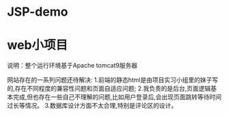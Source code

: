 # JSP-demo

# web小项目
说明：整个运行环境基于Apache tomcat9服务器

网站存在的一系列问题还待解决:
  1.前端的静态html是由项目实习小组里的妹子写的,存在不同程度的兼容性问题和页面自适应问题;
  2.我负责的是后台,页面逻辑基本完成,但也存在一些自己不理解的问题,比如用户登录后,会出现页面跳转等待时间过长等情况。
  3.数据库设计方面不太合理,特别是评论区的设计。
